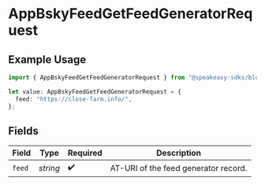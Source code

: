 # AppBskyFeedGetFeedGeneratorRequest

## Example Usage

```typescript
import { AppBskyFeedGetFeedGeneratorRequest } from "@speakeasy-sdks/bluesky/models/operations";

let value: AppBskyFeedGetFeedGeneratorRequest = {
  feed: "https://close-farm.info/",
};
```

## Fields

| Field                                | Type                                 | Required                             | Description                          |
| ------------------------------------ | ------------------------------------ | ------------------------------------ | ------------------------------------ |
| `feed`                               | *string*                             | :heavy_check_mark:                   | AT-URI of the feed generator record. |